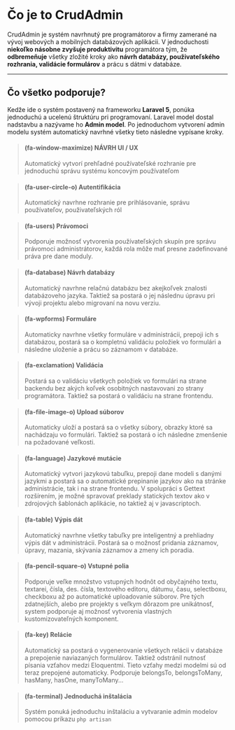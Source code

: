 # Čo je to CrudAdmin

CrudAdmin je systém navrhnutý pre programátorov a firmy zamerané na vývoj
webových a mobilných databázových aplikácii. V jednoduchosti **niekoľko násobne
zvyšuje produktivitu** programátora tým, že **odbremeňuje** všetky zložité kroky ako
**návrh databázy, použivateľského rozhrania, validácie formulárov** a prácu s
dátmi v databáze.

---

## Čo všetko podporuje?

Kedže ide o systém postavený na frameworku **Laravel 5**, ponúka jednoduchú a
ucelenú štruktúru pri programovaní. Laravel model dostal nadstavbu a
nazývame ho **Admin model**. Po jednoduchom vytvorení admin modelu systém
automatický navrhné všetky tieto následne vypísane kroky.

<!-- -->
> #### (fa-window-maximize) NÁVRH UI / UX
> Automatický vytvorí prehľadné používateľské rozhranie pre jednoduchú správu systému koncovým používateľom

<!-- -->
> #### (fa-user-circle-o) Autentifikácia
> Automatický navrhne rozhranie pre prihlásovanie, správu používateľov, použivateľských ról

<!-- -->
> #### (fa-users) Právomoci
> Podporuje možnosť vytvorenia používateľských skupín pre správu právomoci administrátorov, každá rola môže mať presne zadefinované práva pre dane moduly.

<!-- -->
> #### (fa-database) Návrh databázy
> Automatický navrhne relačnú databázu bez akejkoľvek znalosti databázoveho jazyka. Taktiež sa postará o jej následnu úpravu pri vývoji projektu alebo migrovaní na novu verziu.

<!-- -->
> #### (fa-wpforms) Formuláre
> Automaticky navrhne všetky formuláre v administrácii, prepoji ich s databázou, postará sa o kompletnú validáciu položiek vo formulári a následne uloženie a prácu so záznamom v databáze.

<!-- -->
> #### (fa-exclamation) Validácia
> Postará sa o validáciu všetkych položiek vo formulári na strane backendu bez akých koľvek osobitných nastavovani zo strany programátora. Taktiež sa postará o validáciu na strane frontendu.

<!-- -->
> #### (fa-file-image-o) Upload súborov
> Automaticky uloží a postará sa o všetky súbory, obrazky ktoré sa nachádzaju vo formulári. Taktiež sa postará o ich následne zmenšenie na požadované veľkosti.

<!-- -->
> #### (fa-language) Jazykové mutácie
> Automatický vytvori jazykovú tabuľku, prepoji dane modeli s danými jazykmi a postará sa o automatické prepinanie jazykov ako na stránke administrácie, tak i na strane frontendu. V spolupráci s Gettext rozšírením, je možné spravovať preklady statických textov ako v zdrojových šablonách aplikácie, no taktiež aj v javascriptoch.

<!-- -->
> #### (fa-table) Výpis dát
> Automatický navrhne všetky tabuľky pre inteligentný a prehliadny výpis dát v administrácii. Postará sa o možnosť pridania záznamov, úpravy, mazania, skývania záznamov a zmeny ich poradia.

<!-- -->
> #### (fa-pencil-square-o) Vstupné polia
> Podporuje veľke množstvo vstupných hodnôt od obyčajného textu, textarei, čísla, des. čísla, textového editoru, dátumu, času, selectboxu, checkboxu až po automatické uploadovanie súborov. Pre tých zdatnejších, alebo pre projekty s veľkym dôrazom pre unikátnosť, system podporuje aj možnosť vytvorenia vlastných kustomizovateľných komponent.

<!-- -->
> #### (fa-key) Relácie
> Automatický sa postará o vygenerovanie všetkych relácii v databáze a prepojenie naviazaných formulárov. Taktiež odstránil nutnosť písania vzťahov medzi Eloquentmi. Tieto vzťahy medzi modelmi sú od teraz prepojené automaticky. Podporuje belongsTo, belongsToMany, hasMany, hasOne, manyToMany...

<!-- -->
> #### (fa-terminal) Jednoduchá inštalácia
> Systém ponuká jednoduchu inštaláciu a vytvaranie admin modelov pomocou príkazu `php artisan`